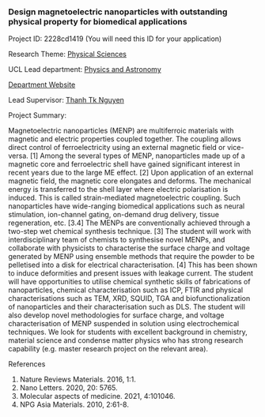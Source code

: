 ### Design magnetoelectric nanoparticles with outstanding physical property for biomedical applications

Project ID: 2228cd1419
(You will need this ID for your application)

Research Theme: [Physical Sciences](../themes/physical-sciences.md)

UCL Lead department: [Physics and Astronomy](../departments/physics-and-astronomy.md)

[Department Website](https://www.ucl.ac.uk/physics-astronomy)

Lead Supervisor: [Thanh Tk Nguyen](https://profiles.ucl.ac.uk/1490)

Project Summary:

Magnetoelectric nanoparticles (MENP) are multiferroic materials with magnetic and electric properties coupled together. The coupling allows direct control of ferroelectricity using an external magnetic field or vice-versa. [1] Among the several types of MENP, nanoparticles made up of a magnetic core and ferroelectric shell have gained significant interest in recent years due to the large ME effect. [2] Upon application of an external magnetic field, the magnetic core elongates and deforms. The mechanical energy is transferred to the shell layer where electric polarisation is induced. This is called strain-mediated magnetoelectric coupling. Such nanoparticles have wide-ranging biomedical applications such as neural stimulation, ion-channel gating, on-demand drug delivery, tissue regeneration, etc. [3.4]
The MENPs are conventionally achieved through a two-step wet chemical synthesis technique. [3] The student will work with interdisciplinary team of chemists to synthesise novel MENPs, and collaborate with physicists to characterise the surface charge and voltage generated by MENP using ensemble methods that require the powder to be pelletised into a disk for electrical characterisation. [4] This has been shown to induce deformities and present issues with leakage current.
The student will have opportunities to utilise chemical synthetic skills of fabrications of nanoparticles, chemical characterisation such as ICP, FTIR and physical characterisations such as TEM, XRD, SQUID, TGA and biofunctionalization of nanoparticles and their characterisation such as DLS. 
The student will also develop novel methodologies for surface charge, and voltage characterisation of MENP suspended in solution using electrochemical techniques. 
We look for students with excellent background in chemistry, material science and condense matter physics who has strong research capability (e.g. master research project on the relevant area). 

References
1. Nature Reviews Materials. 2016, 1:1.
2. Nano Letters. 2020, 20: 5765.
3. Molecular aspects of medicine. 2021, 4:101046.
4. NPG Asia Materials. 2010, 2:61-8.

